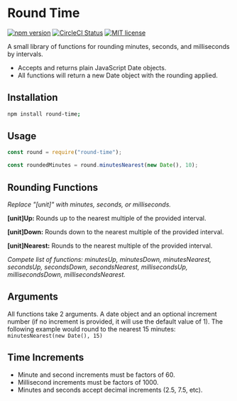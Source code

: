 # Round Time

[![npm version](https://img.shields.io/npm/v/round-time.svg?style=flat)](https://npmjs.org/package/round-time "View this project on npm")
[![CircleCI Status](https://circleci.com/gh/AdamRisberg/round-time.svg?style=shield&circle-token=:circle-token)](https://circleci.com/gh/AdamRisberg/round-time)
[![MIT license](https://img.shields.io/badge/license-MIT-brightgreen.svg)](http://opensource.org/licenses/MIT)

A small library of functions for rounding minutes, seconds, and milliseconds by intervals.

- Accepts and returns plain JavaScript Date objects.
- All functions will return a new Date object with the rounding applied.

## Installation

```sh
npm install round-time;
```

## Usage

```Javascript
const round = require("round-time");

const roundedMinutes = round.minutesNearest(new Date(), 10);
```

## Rounding Functions

_Replace "[unit]" with minutes, seconds, or milliseconds._

**[unit]Up:** Rounds up to the nearest multiple of the provided interval.

**[unit]Down:** Rounds down to the nearest multiple of the provided interval.

**[unit]Nearest:** Rounds to the nearest multiple of the provided interval.

_Compete list of functions: minutesUp, minutesDown, minutesNearest, secondsUp, secondsDown, secondsNearest, millisecondsUp, millisecondsDown, millisecondsNearest._

## Arguments

All functions take 2 arguments. A date object and an optional increment number (if no increment is provided, it will use the default value of 1). The following example would round to the nearest 15 minutes: `minutesNearest(new Date(), 15)`

## Time Increments

- Minute and second increments must be factors of 60.
- Millisecond increments must be factors of 1000.
- Minutes and seconds accept decimal increments (2.5, 7.5, etc).
